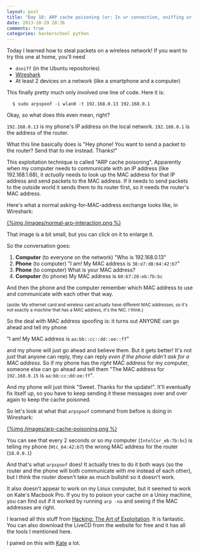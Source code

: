 ```yaml
---
layout: post
title: "Day 18: ARP cache poisoning (or: In ur connection, sniffing ur packets)"
date: 2013-10-29 20:36
comments: true
categories: hackerschool python
---
```


Today I learned how to steal packets on a wireless network! If you want to try
this one at home, you'll need

* `dsniff` (in the Ubuntu repositories)
* [Wireshark](http://wireshark.org)
* At least 2 devices on a network (like a smartphone and a computer)

This finally pretty much only involved one line of code. Here it is:

<pre> <code> $ sudo arpspoof -i wlan0 -t 192.168.0.13 192.168.0.1 </code></pre>

Okay, so what does this even mean, right?

`192.168.0.13` is my phone's IP address on the local network.
`192.168.0.1` is the address of the router.

What this line basically does is "Hey phone! You want to send a packet to the
router? Send that to me instead. Thanks!"

This exploitation technique is called "ARP cache poisoning". Apparently when
my computer needs to communicate with an IP address (like 192.168.1.68), it
*actually* needs to look up the MAC address for that IP address and send
packets to the MAC address. If it needs to send packets to the outside world
it sends them to its router first, so it needs the router's MAC address.

Here's what a normal asking-for-MAC-address exchange looks like, in Wireshark:

[{%img /images/normal-arp-interaction.png %}](/images/normal-arp-interaction.png)

That image is a bit small, but you can click on it to enlarge it.

So the conversation goes:

1. **Computer** (to everyone on the network) "Who is 192.168.0.13"
2. **Phone** (to computer) "I am! My MAC address is `38:e7:d8:64:42:b7`"
3. **Phone** (to computer) What is your MAC address?
4. **Computer** (to phone) My MAC address is `60:67:20:eb:7b:bc`

And then the phone and the computer remember which MAC address to use and
communicate with each other that way.

<small>(aside: My ethernet card and wireless card actually have different MAC
addresses, so it's not exactly a *machine* that has a MAC address, it's the
NIC. I think.)</small>

So the deal with MAC address spoofing is: it turns out ANYONE can go ahead and tell my phone

"I am! My MAC address is `aa:bb::cc::dd::ee::ff`"

and my phone will just go ahead and believe them. But it gets better! It's not
*just* that anyone can reply, they can reply *even if the phone didn't ask for
a MAC address*. So if my phone has the *right* MAC address for my computer,
someone else can go ahead and tell them "The MAC address for `192.168.0.15` is
`aa:bb:cc:dd:ee:ff`". 

And my phone will just think "Sweet. Thanks for the update!". It'll eventually
fix itself up, so you have to keep sending it these messages over and over
again to keep the cache poisoned.

So let's look at what that `arpspoof` command from before is doing in
Wireshark:

[{%img /images/arp-cache-poisoning.png %}](/images/arp-cache-poisoning.png)

You can see that every 2 seconds or so my computer (`IntelCor_eb:7b:bc`) is
telling my phone (`Htc_64:42:b7`) the wrong MAC address for the router
(`10.0.0.1`)

And that's what `arpspoof` does! It actually tries to do it both ways (so the
router and the phone will both communicate with me instead of each other), but
I think the router doesn't take as much bullshit so it doesn't work.

It also doesn't appear to work on my Linux computer, but it seemed to work on
Kate's Macbook Pro. If you try to poison your cache on a Unixy machine, you
can find out if it worked by running `arp -na` and seeing if the MAC addresses
are right.

I learned all this stuff from [Hacking: The Art of Exploitation](http://nostarch.com/hacking2.htm). 
It is fantastic. You can also download the LiveCD from the website for free
and it has all the tools I mentioned here.

I paired on this with [Kate](https://kate.io/) a lot.
